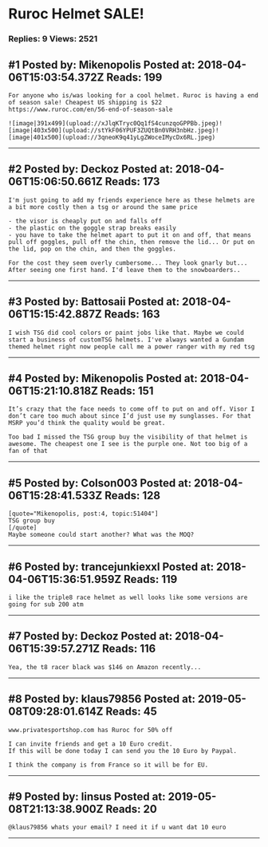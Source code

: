 # Ruroc Helmet SALE!

### Replies: 9 Views: 2521

## \#1 Posted by: Mikenopolis Posted at: 2018-04-06T15:03:54.372Z Reads: 199

```
For anyone who is/was looking for a cool helmet. Ruroc is having a end of season sale! Cheapest US shipping is $22
https://www.ruroc.com/en/56-end-of-season-sale

![image|391x499](upload://xJlqKTryc0Qq1fS4cunzqoGPPBb.jpeg)![image|403x500](upload://stYkF06YPUF3ZUQtBn0VRH3nbHz.jpeg)![image|401x500](upload://3qneoK9q41yLgZWoceIMycDx6RL.jpeg)
```

---
## \#2 Posted by: Deckoz Posted at: 2018-04-06T15:06:50.661Z Reads: 173

```
I'm just going to add my friends experience here as these helmets are a bit more costly then a tsg or around the same price

- the visor is cheaply put on and falls off
- the plastic on the goggle strap breaks easily
- you have to take the helmet apart to put it on and off, that means pull off goggles, pull off the chin, then remove the lid... Or put on the lid, pop on the chin, and then the goggles.

For the cost they seem overly cumbersome... They look gnarly but... After seeing one first hand. I'd leave them to the snowboarders..
```

---
## \#3 Posted by: Battosaii Posted at: 2018-04-06T15:15:42.887Z Reads: 163

```
I wish TSG did cool colors or paint jobs like that. Maybe we could start a business of customTSG helmets. I've always wanted a Gundam themed helmet right now people call me a power ranger with my red tsg
```

---
## \#4 Posted by: Mikenopolis Posted at: 2018-04-06T15:21:10.818Z Reads: 151

```
It’s crazy that the face needs to come off to put on and off. Visor I don’t care too much about since I’d just use my sunglasses. For that MSRP you’d think the quality would be great. 

Too bad I missed the TSG group buy the visibility of that helmet is awesome. The cheapest one I see is the purple one. Not too big of a fan of that
```

---
## \#5 Posted by: Colson003 Posted at: 2018-04-06T15:28:41.533Z Reads: 128

```
[quote="Mikenopolis, post:4, topic:51404"]
TSG group buy
[/quote]
Maybe someone could start another? What was the MOQ?
```

---
## \#6 Posted by: trancejunkiexxl Posted at: 2018-04-06T15:36:51.959Z Reads: 119

```
i like the triple8 race helmet as well looks like some versions are going for sub 200 atm
```

---
## \#7 Posted by: Deckoz Posted at: 2018-04-06T15:39:57.271Z Reads: 116

```
Yea, the t8 racer black was $146 on Amazon recently...
```

---
## \#8 Posted by: klaus79856 Posted at: 2019-05-08T09:28:01.614Z Reads: 45

```
www.privatesportshop.com has Ruroc for 50% off

I can invite friends and get a 10 Euro credit.
If this will be done today I can send you the 10 Euro by Paypal. 

I think the company is from France so it will be for EU.
```

---
## \#9 Posted by: linsus Posted at: 2019-05-08T21:13:38.900Z Reads: 20

```
@klaus79856 whats your email? I need it if u want dat 10 euro
```

---
